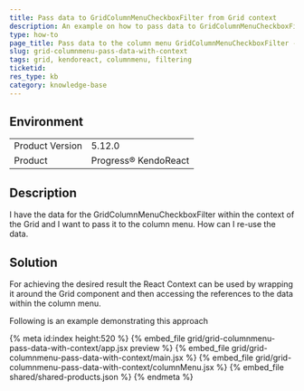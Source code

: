 ```yaml
---
title: Pass data to GridColumnMenuCheckboxFilter from Grid context
description: An example on how to pass data to GridColumnMenuCheckboxFilter using React Context.
type: how-to
page_title: Pass data to the column menu GridColumnMenuCheckboxFilter - KendoReact Grid
slug: grid-columnmenu-pass-data-with-context
tags: grid, kendoreact, columnmenu, filtering
ticketid: 
res_type: kb
category: knowledge-base
---
```


## Environment

<table>
	<tbody>
		<tr>
			<td>Product Version</td>
			<td>5.12.0</td>
		</tr>
		<tr>
			<td>Product</td>
			<td>Progress® KendoReact</td>
		</tr>
	</tbody>
</table>


## Description

I have the data for the GridColumnMenuCheckboxFilter within the context of the Grid and I want to pass it to the column menu. How can I re-use the data.

## Solution 

For achieving the desired result the React Context can be used by wrapping it around the Grid component and then accessing the references to the data within the column menu.

Following is an example demonstrating this approach

{% meta id:index height:520 %}
{% embed_file grid/grid-columnmenu-pass-data-with-context/app.jsx preview %}
{% embed_file grid/grid-columnmenu-pass-data-with-context/main.jsx %}
{% embed_file grid/grid-columnmenu-pass-data-with-context/columnMenu.jsx %}
{% embed_file shared/shared-products.json %}
{% endmeta %}